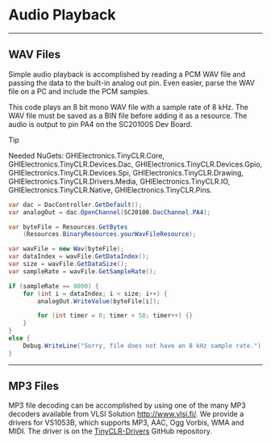 # Audio Playback
---

## WAV Files

Simple audio playback is accomplished by reading a PCM WAV file and passing the data to the built-in analog out pin. Even easier, parse the WAV file on a PC and include the PCM samples.

This code plays an 8 bit mono WAV file with a sample rate of 8 kHz. The WAV file must be saved as a BIN file before adding it as a resource. The audio is output to pin PA4 on the SC20100S Dev Board.

> [!Tip]
> Needed NuGets: GHIElectronics.TinyCLR.Core, GHIElectronics.TinyCLR.Devices.Dac, GHIElectronics.TinyCLR.Devices.Gpio, GHIElectronics.TinyCLR.Devices.Spi, GHIElectronics.TinyCLR.Drawing, GHIElectronics.TinyCLR.Drivers.Media, GHIElectronics.TinyCLR.IO, GHIElectronics.TinyCLR.Native, GHIElectronics.TinyCLR.Pins.


```cs
var dac = DacController.GetDefault();
var analogOut = dac.OpenChannel(SC20100.DacChannel.PA4);

var byteFile = Resources.GetBytes
    (Resources.BinaryResources.yourWavFileResource);

var wavFile = new Wav(byteFile);
var dataIndex = wavFile.GetDataIndex();
var size = wavFile.GetDataSize();
var sampleRate = wavFile.GetSampleRate();

if (sampleRate == 8000) {
    for (int i = dataIndex; i < size; i++) {
        analogOut.WriteValue(byteFile[i]);

        for (int timer = 0; timer < 58; timer++) {}
    }
}
else {
    Debug.WriteLine("Sorry, file does not have an 8 kHz sample rate.");
}
```

---

## MP3 Files

MP3 file decoding can be accomplished by using one of the many MP3 decoders available from VLSI Solution http://www.vlsi.fi/. We provide a drivers for VS1053B, which supports MP3, AAC, Ogg Vorbis, WMA and MIDI. The driver is on the [TinyCLR-Drivers](https://github.com/ghi-electronics/TinyCLR-Drivers) GitHub repository.
